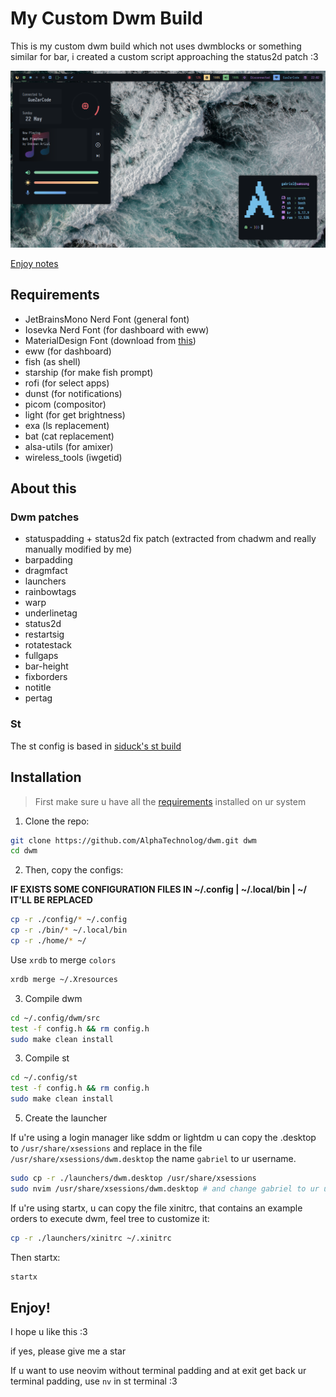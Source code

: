 # My Custom Dwm Build

This is my custom dwm build which not uses dwmblocks or something similar for bar, i created a custom script approaching the status2d patch :3

![demonstration](./misc/demonstration.png)

[Enjoy notes](#enjoy)

## Requirements

- JetBrainsMono Nerd Font (general font)
- Iosevka Nerd Font (for dashboard with eww)
- MaterialDesign Font (download from [this](https://github.com/Templarian/MaterialDesign-Font/))
- eww (for dashboard)
- fish (as shell)
- starship (for make fish prompt)
- rofi (for select apps)
- dunst (for notifications)
- picom (compositor)
- light (for get brightness)
- exa (ls replacement)
- bat (cat replacement)
- alsa-utils (for amixer)
- wireless\_tools (iwgetid)

## About this

### Dwm patches

- statuspadding + status2d fix patch (extracted from chadwm and really manually modified by me)
- barpadding
- dragmfact
- launchers
- rainbowtags
- warp
- underlinetag 
- status2d
- restartsig
- rotatestack
- fullgaps
- bar-height
- fixborders
- notitle
- pertag

### St

The st config is based in [siduck's st build](https://github.com/siduck/st)

## Installation

> First make sure u have all the [requirements](#requirements) installed on ur system

1. Clone the repo:

```sh
git clone https://github.com/AlphaTechnolog/dwm.git dwm
cd dwm
```

2. Then, copy the configs:

**IF EXISTS SOME CONFIGURATION FILES IN ~/.config | ~/.local/bin | ~/ IT'LL BE REPLACED**

```sh
cp -r ./config/* ~/.config
cp -r ./bin/* ~/.local/bin
cp -r ./home/* ~/
```

Use `xrdb` to merge `colors`

```sh
xrdb merge ~/.Xresources
```

3. Compile dwm

```sh
cd ~/.config/dwm/src
test -f config.h && rm config.h
sudo make clean install
```

3. Compile st

```sh
cd ~/.config/st
test -f config.h && rm config.h
sudo make clean install
```

5. Create the launcher

If u're using a login manager like sddm or lightdm u can copy the .desktop to `/usr/share/xsessions` and replace in the file
`/usr/share/xsessions/dwm.desktop` the name `gabriel` to ur username.

```sh
sudo cp -r ./launchers/dwm.desktop /usr/share/xsessions
sudo nvim /usr/share/xsessions/dwm.desktop # and change gabriel to ur username in the file
```

If u're using startx, u can copy the file xinitrc, that contains an example orders to execute dwm, feel tree to customize it:

```sh
cp -r ./launchers/xinitrc ~/.xinitrc
```

Then startx:

```sh
startx
```

## Enjoy!

I hope u like this :3

if yes, please give me a star

If u want to use neovim without terminal padding and at exit get back ur terminal padding, use `nv` in st terminal :3
